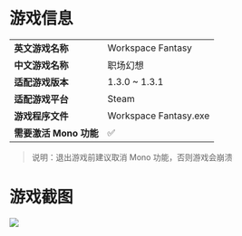 # 游戏信息

|                        |                       |
| ---------------------- | --------------------- |
| **英文游戏名称**       | Workspace Fantasy     |
| **中文游戏名称**       | 职场幻想              |
| **适配游戏版本**       | 1.3.0 ~ 1.3.1         |
| **适配游戏平台**       | Steam                 |
| **游戏程序文件**       | Workspace Fantasy.exe |
| **需要激活 Mono 功能** | ✅                     |

> 说明：退出游戏前建议取消 Mono 功能，否则游戏会崩溃



# 游戏截图

![](https://shared.fastly.steamstatic.com/store_item_assets/steam/apps/2544720/header_schinese.jpg)
